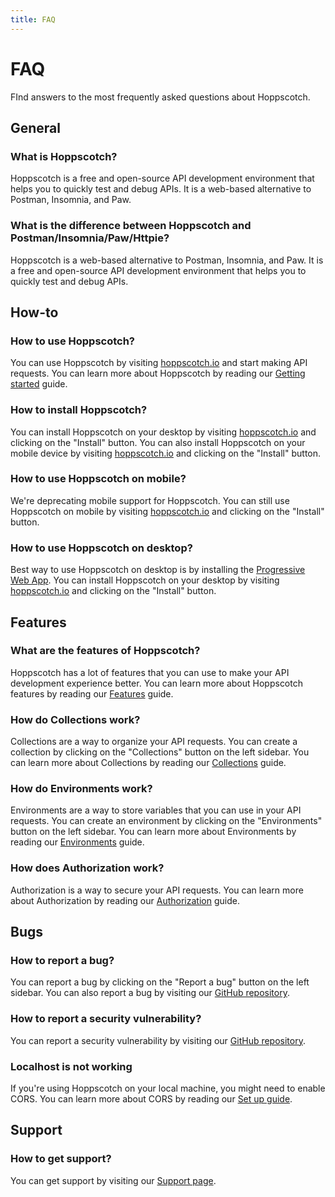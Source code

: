 ```yaml
---
title: FAQ
---
```


# FAQ

FInd answers to the most frequently asked questions about Hoppscotch.

## General

### What is Hoppscotch?

Hoppscotch is a free and open-source API development environment that helps you to quickly test and debug APIs. It is a web-based alternative to Postman, Insomnia, and Paw.

### What is the difference between Hoppscotch and Postman/Insomnia/Paw/Httpie?

Hoppscotch is a web-based alternative to Postman, Insomnia, and Paw. It is a free and open-source API development environment that helps you to quickly test and debug APIs.

## How-to

### How to use Hoppscotch?

You can use Hoppscotch by visiting [hoppscotch.io](https://hoppscotch.io) and start making API requests. You can learn more about Hoppscotch by reading our [Getting started](/guides/getting-started/introduction) guide.

### How to install Hoppscotch?

You can install Hoppscotch on your desktop by visiting [hoppscotch.io](https://hoppscotch.io) and clicking on the "Install" button. You can also install Hoppscotch on your mobile device by visiting [hoppscotch.io](https://hoppscotch.io) and clicking on the "Install" button.

### How to use Hoppscotch on mobile?

We're deprecating mobile support for Hoppscotch. You can still use Hoppscotch on mobile by visiting [hoppscotch.io](https://hoppscotch.io) and clicking on the "Install" button.

### How to use Hoppscotch on desktop?

Best way to use Hoppscotch on desktop is by installing the [Progressive Web App](/documentation/clients/web). You can install Hoppscotch on your desktop by visiting [hoppscotch.io](https://hoppscotch.io) and clicking on the "Install" button.

## Features

### What are the features of Hoppscotch?

Hoppscotch has a lot of features that you can use to make your API development experience better. You can learn more about Hoppscotch features by reading our [Features](/documentation/features/rest-api-testing) guide.

### How do Collections work?

Collections are a way to organize your API requests. You can create a collection by clicking on the "Collections" button on the left sidebar. You can learn more about Collections by reading our [Collections](/documentation/features/collections) guide.

### How do Environments work?

Environments are a way to store variables that you can use in your API requests. You can create an environment by clicking on the "Environments" button on the left sidebar. You can learn more about Environments by reading our [Environments](/documentation/features/environments) guide.

### How does Authorization work?

Authorization is a way to secure your API requests. You can learn more about Authorization by reading our [Authorization](/documentation/features/authorization) guide.

## Bugs

### How to report a bug?

You can report a bug by clicking on the "Report a bug" button on the left sidebar. You can also report a bug by visiting our [GitHub repository](https://github.com/hoppscotch/hoppscotch/issues/new/choose).

### How to report a security vulnerability?

You can report a security vulnerability by visiting our [GitHub repository](https://github.com/hoppscotch/hoppscotch/security/policy).

### Localhost is not working

If you're using Hoppscotch on your local machine, you might need to enable CORS. You can learn more about CORS by reading our [Set up guide](/documentation/getting-started/setup#pre-requisites).

## Support

### How to get support?

You can get support by visiting our [Support page](/support/solutions/community).
